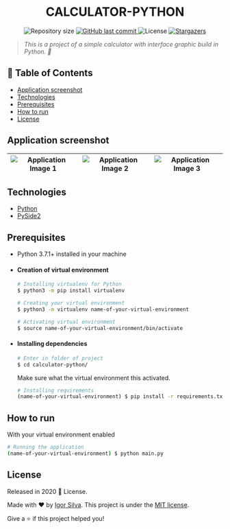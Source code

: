 <!-- Header -->
<h1 align="center">CALCULATOR-PYTHON</h1>
<p align="center">
  	<img alt="Repository size" src="https://img.shields.io/github/repo-size/igorsilva3/calculator-python">
  	<a href="https://github.com/igorsilva3/calculator-python/commits/master">
    	<img alt="GitHub last commit" src="https://img.shields.io/github/last-commit/igorsilva3/calculator-python">
  	</a> 
  	<img alt="License" src="https://img.shields.io/github/license/igorsilva3/calculator-python">
  	<a href="https://github.com/igorsilva3/calculator-python/stargazers">
    	<img alt="Stargazers" src="https://img.shields.io/github/stars/igorsilva3/calculator-python">
  	</a>
</p>

<!-- Description  -->
> *This is a project of a simple calculator with interface graphic build in Python. :stars:*

<!-- Table of contents -->
## :pushpin: Table of Contents
- [Application screenshot](#application-screenshot)
- [Technologies](#technologies)
- [Prerequisites](#prerequisites)
- [How to run](#how-to-run)
- [License](#license)

<!-- Application screenshot -->
## Application screenshot

|![Application Image 1](https://i.imgur.com/E2DJK5A.jpg) |![Application Image 2](https://i.imgur.com/c7TVbwe.jpg) |![Application Image 3](https://i.imgur.com/IHJzO2x.jpg) |
|------------------------------------------------------- |------------------------------------------------------- |------------------------------------------------------- |

<!-- Technologies -->
## Technologies
* [Python](https://www.python.org/) 
* [PySide2](https://wiki.qt.io/Qt_for_Python)

<!-- Prerequisites -->
## Prerequisites
* Python 3.7.1+ installed in your machine

- #### Creation of virtual environment
	```bash
	# Installing virtualenv for Python
	$ python3 -m pip install virtualenv

	# Creating your virtual environment
	$ python3 -m virtualenv name-of-your-virtual-environment

	# Activating virtual environment
	$ source name-of-your-virtual-environment/bin/activate
	```

- #### Installing dependencies
	```bash
	# Enter in folder of project
	$ cd calculator-python/
	``` 
  	Make sure what the virtual environment this activated.
	```bash
	# Installing requirements
	(name-of-your-virtual-environment) $ pip install -r requirements.txt
	``` 

## How to run

With your virtual environment enabled
```bash
# Running the application
(name-of-your-virtual-environment) $ python main.py
```

<!-- License -->
## License

Released in 2020 :closed_book: License.

Made with :heart: by [Igor Silva](https://github.com/igorsilva3).
This project is under the [MIT license](./LICENSE).

Give a :star: if this project helped you!
